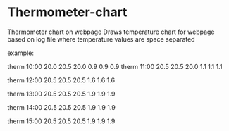 # Thermometer-chart
Thermometer chart on webpage
Draws temperature chart for webpage based on log file where temperature values are space separated

example:

therm 10:00 20.0 20.5 20.0 0.9 0.9 0.9 
therm 11:00 20.5 20.5 20.0 1.1 1.1 1.1 

therm 12:00 20.5 20.5 20.5 1.6 1.6 1.6 

therm 13:00 20.5 20.5 20.5 1.9 1.9 1.9 

therm 14:00 20.5 20.5 20.5 1.9 1.9 1.9 

therm 15:00 20.5 20.5 20.5 1.9 1.9 1.9 

